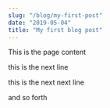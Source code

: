 ```yaml
---
slug: "/blog/my-first-post"
date: "2019-05-04"
title: "My first blog post"
---
```


This is the page content

this is the next line

this is the next next line

and so forth